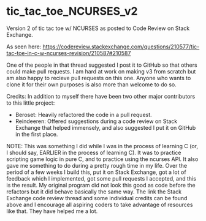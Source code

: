 # tic_tac_toe_NCURSES_v2
Version 2 of tic tac toe w/ NCURSES as posted to Code Review on Stack Exchange. 

As seen here: 
https://codereview.stackexchange.com/questions/210577/tic-tac-toe-in-c-w-ncurses-revision/210587#210587

One of the people in that thread suggested I post it to GitHub so that others could make pull requests. I am hard
at work on making v3 from scratch but am also happy to recieve pull requests on this one. Anyone who wants to clone it for
their own purposes is also more than welcome to do so. 

Credits: 
  In addition to myself there have been two other major contributors to this little project:
  - Beroset: Heavily refactored the code in a pull request.
  - Reindeeren: Offered suggestions during a code review on Stack Exchange that helped immensely, and also
   suggested I put it on GitHub in the first place.

NOTE: This was something I did while I was in the process of learning C (or, I should say, EARLIER in the process of learning C).
It was to practice scripting game logic in pure C, and to practice using the ncurses API. It also gave me something to do
during a pretty rough time in my life. Over the period of a few weeks I build this, put it on Stack Exchange, got a lot of
feedback which I implemented, got some pull requests I accepted, and this is the result. My original program did not look this 
good as code before the refactors but it did behave basically the same way. The link the Stack Exchange code review thread 
and some individual credits can be found above and I encourage all aspiring coders to take advantage of resources like that.
They have helped me a lot.
